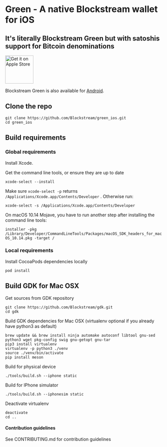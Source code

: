 # Green - A native Blockstream wallet for iOS

## It's literally Blockstream Green but with satoshis support for Bitcoin denominations

<a href="https://itunes.apple.com/app/id1402243590" target="_blank">
<img src="https://developer.apple.com/app-store/marketing/guidelines/images/badge-example-preferred_2x.png" alt="Get it on Apple Store" height="90"/></a>

Blockstream Green is also available for [Android](https://github.com/Blockstream/green_android).

## Clone the repo

```
git clone https://github.com/Blockstream/green_ios.git
cd green_ios
```

## Build requirements

### Global requirements

Install Xcode.

Get the command line tools, or ensure they are up to date

`xcode-select --install`

Make sure `xcode-select -p` returns `/Applications/Xcode.app/Contents/Developer` . Otherwise run:

`xcode-select -s /Applications/Xcode.app/Contents/Developer`

On macOS 10.14 Mojave, you have to run another step after installing the command line tools:

`installer -pkg /Library/Developer/CommandLineTools/Packages/macOS_SDK_headers_for_macOS_10.14.pkg -target /`


### Local requirements

Install CocoaPods dependencies locally

`pod install`

## Build GDK for Mac OSX

Get sources from GDK repository
```
git clone https://github.com/Blockstream/gdk.git
cd gdk
```

Build GDK dependencies for Mac OSX (virtualenv optional if you already have python3 as default)
```
brew update && brew install ninja automake autoconf libtool gnu-sed python3 wget pkg-config swig gnu-getopt gnu-tar
pip3 install virtualenv
virtualenv -p python3 ./venv
source ./venv/bin/activate
pip install meson
```

Build for physical device
```
./tools/build.sh --iphone static
```

Build for IPhone simulator
```
./tools/build.sh --iphonesim static
```

Deactivate virtualenv
```
deactivate
cd ..
```

#### Contribution guidelines

See CONTRIBUTING.md for contribution guidelines
